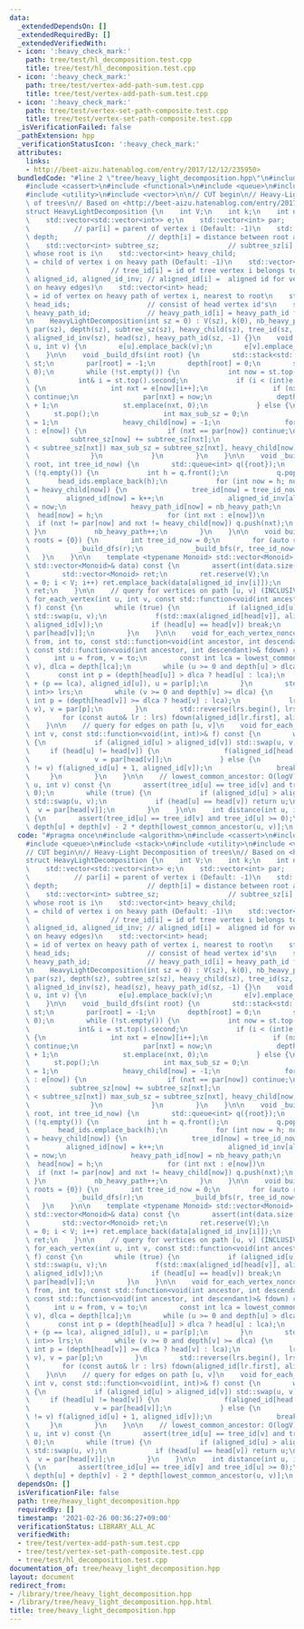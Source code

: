 ```yaml
---
data:
  _extendedDependsOn: []
  _extendedRequiredBy: []
  _extendedVerifiedWith:
  - icon: ':heavy_check_mark:'
    path: tree/test/hl_decomposition.test.cpp
    title: tree/test/hl_decomposition.test.cpp
  - icon: ':heavy_check_mark:'
    path: tree/test/vertex-add-path-sum.test.cpp
    title: tree/test/vertex-add-path-sum.test.cpp
  - icon: ':heavy_check_mark:'
    path: tree/test/vertex-set-path-composite.test.cpp
    title: tree/test/vertex-set-path-composite.test.cpp
  _isVerificationFailed: false
  _pathExtension: hpp
  _verificationStatusIcon: ':heavy_check_mark:'
  attributes:
    links:
    - http://beet-aizu.hatenablog.com/entry/2017/12/12/235950>
  bundledCode: "#line 2 \"tree/heavy_light_decomposition.hpp\"\n#include <algorithm>\n\
    #include <cassert>\n#include <functional>\n#include <queue>\n#include <stack>\n\
    #include <utility>\n#include <vector>\n\n// CUT begin\n// Heavy-Light Decomposition\
    \ of trees\n// Based on <http://beet-aizu.hatenablog.com/entry/2017/12/12/235950>\n\
    struct HeavyLightDecomposition {\n    int V;\n    int k;\n    int nb_heavy_path;\n\
    \    std::vector<std::vector<int>> e;\n    std::vector<int> par;             \
    \           // par[i] = parent of vertex i (Default: -1)\n    std::vector<int>\
    \ depth;                      // depth[i] = distance between root and vertex i\n\
    \    std::vector<int> subtree_sz;                 // subtree_sz[i] = size of subtree\
    \ whose root is i\n    std::vector<int> heavy_child;                // heavy_child[i]\
    \ = child of vertex i on heavy path (Default: -1)\n    std::vector<int> tree_id;\
    \                    // tree_id[i] = id of tree vertex i belongs to\n    std::vector<int>\
    \ aligned_id, aligned_id_inv; // aligned_id[i] =  aligned id for vertex i (consecutive\
    \ on heavy edges)\n    std::vector<int> head;                       // head[i]\
    \ = id of vertex on heavy path of vertex i, nearest to root\n    std::vector<int>\
    \ head_ids;                   // consist of head vertex id's\n    std::vector<int>\
    \ heavy_path_id;              // heavy_path_id[i] = heavy_path_id for vertex [i]\n\
    \n    HeavyLightDecomposition(int sz = 0) : V(sz), k(0), nb_heavy_path(0), e(sz),\
    \ par(sz), depth(sz), subtree_sz(sz), heavy_child(sz), tree_id(sz, -1), aligned_id(sz),\
    \ aligned_id_inv(sz), head(sz), heavy_path_id(sz, -1) {}\n    void add_edge(int\
    \ u, int v) {\n        e[u].emplace_back(v);\n        e[v].emplace_back(u);\n\
    \    }\n\n    void _build_dfs(int root) {\n        std::stack<std::pair<int, int>>\
    \ st;\n        par[root] = -1;\n        depth[root] = 0;\n        st.emplace(root,\
    \ 0);\n        while (!st.empty()) {\n            int now = st.top().first;\n\
    \            int& i = st.top().second;\n            if (i < (int)e[now].size())\
    \ {\n                int nxt = e[now][i++];\n                if (nxt == par[now])\
    \ continue;\n                par[nxt] = now;\n                depth[nxt] = depth[now]\
    \ + 1;\n                st.emplace(nxt, 0);\n            } else {\n          \
    \      st.pop();\n                int max_sub_sz = 0;\n                subtree_sz[now]\
    \ = 1;\n                heavy_child[now] = -1;\n                for (auto nxt\
    \ : e[now]) {\n                    if (nxt == par[now]) continue;\n          \
    \          subtree_sz[now] += subtree_sz[nxt];\n                    if (max_sub_sz\
    \ < subtree_sz[nxt]) max_sub_sz = subtree_sz[nxt], heavy_child[now] = nxt;\n \
    \               }\n            }\n        }\n    }\n\n    void _build_bfs(int\
    \ root, int tree_id_now) {\n        std::queue<int> q({root});\n        while\
    \ (!q.empty()) {\n            int h = q.front();\n            q.pop();\n     \
    \       head_ids.emplace_back(h);\n            for (int now = h; now != -1; now\
    \ = heavy_child[now]) {\n                tree_id[now] = tree_id_now;\n       \
    \         aligned_id[now] = k++;\n                aligned_id_inv[aligned_id[now]]\
    \ = now;\n                heavy_path_id[now] = nb_heavy_path;\n              \
    \  head[now] = h;\n                for (int nxt : e[now])\n                  \
    \  if (nxt != par[now] and nxt != heavy_child[now]) q.push(nxt);\n           \
    \ }\n            nb_heavy_path++;\n        }\n    }\n\n    void build(std::vector<int>\
    \ roots = {0}) {\n        int tree_id_now = 0;\n        for (auto r : roots) {\n\
    \            _build_dfs(r);\n            _build_bfs(r, tree_id_now++);\n     \
    \   }\n    }\n\n    template <typename Monoid> std::vector<Monoid> segtree_rearrange(const\
    \ std::vector<Monoid>& data) const {\n        assert(int(data.size()) == V);\n\
    \        std::vector<Monoid> ret;\n        ret.reserve(V);\n        for (int i\
    \ = 0; i < V; i++) ret.emplace_back(data[aligned_id_inv[i]]);\n        return\
    \ ret;\n    }\n\n    // query for vertices on path [u, v] (INCLUSIVE)\n    void\
    \ for_each_vertex(int u, int v, const std::function<void(int ancestor, int descendant)>&\
    \ f) const {\n        while (true) {\n            if (aligned_id[u] > aligned_id[v])\
    \ std::swap(u, v);\n            f(std::max(aligned_id[head[v]], aligned_id[u]),\
    \ aligned_id[v]);\n            if (head[u] == head[v]) break;\n            v =\
    \ par[head[v]];\n        }\n    }\n\n    void for_each_vertex_noncommutative(int\
    \ from, int to, const std::function<void(int ancestor, int descendant)>& fup,\
    \ const std::function<void(int ancestor, int descendant)>& fdown) const {\n  \
    \      int u = from, v = to;\n        const int lca = lowest_common_ancestor(u,\
    \ v), dlca = depth[lca];\n        while (u >= 0 and depth[u] > dlca) {\n     \
    \       const int p = (depth[head[u]] > dlca ? head[u] : lca);\n            fup(aligned_id[p]\
    \ + (p == lca), aligned_id[u]), u = par[p];\n        }\n        std::vector<std::pair<int,\
    \ int>> lrs;\n        while (v >= 0 and depth[v] >= dlca) {\n            const\
    \ int p = (depth[head[v]] >= dlca ? head[v] : lca);\n            lrs.emplace_back(p,\
    \ v), v = par[p];\n        }\n        std::reverse(lrs.begin(), lrs.end());\n\
    \        for (const auto& lr : lrs) fdown(aligned_id[lr.first], aligned_id[lr.second]);\n\
    \    }\n\n    // query for edges on path [u, v]\n    void for_each_edge(int u,\
    \ int v, const std::function<void(int, int)>& f) const {\n        while (true)\
    \ {\n            if (aligned_id[u] > aligned_id[v]) std::swap(u, v);\n       \
    \     if (head[u] != head[v]) {\n                f(aligned_id[head[v]], aligned_id[v]);\n\
    \                v = par[head[v]];\n            } else {\n                if (u\
    \ != v) f(aligned_id[u] + 1, aligned_id[v]);\n                break;\n       \
    \     }\n        }\n    }\n\n    // lowest_common_ancestor: O(logV)\n    int lowest_common_ancestor(int\
    \ u, int v) const {\n        assert(tree_id[u] == tree_id[v] and tree_id[u] >=\
    \ 0);\n        while (true) {\n            if (aligned_id[u] > aligned_id[v])\
    \ std::swap(u, v);\n            if (head[u] == head[v]) return u;\n          \
    \  v = par[head[v]];\n        }\n    }\n\n    int distance(int u, int v) const\
    \ {\n        assert(tree_id[u] == tree_id[v] and tree_id[u] >= 0);\n        return\
    \ depth[u] + depth[v] - 2 * depth[lowest_common_ancestor(u, v)];\n    }\n};\n"
  code: "#pragma once\n#include <algorithm>\n#include <cassert>\n#include <functional>\n\
    #include <queue>\n#include <stack>\n#include <utility>\n#include <vector>\n\n\
    // CUT begin\n// Heavy-Light Decomposition of trees\n// Based on <http://beet-aizu.hatenablog.com/entry/2017/12/12/235950>\n\
    struct HeavyLightDecomposition {\n    int V;\n    int k;\n    int nb_heavy_path;\n\
    \    std::vector<std::vector<int>> e;\n    std::vector<int> par;             \
    \           // par[i] = parent of vertex i (Default: -1)\n    std::vector<int>\
    \ depth;                      // depth[i] = distance between root and vertex i\n\
    \    std::vector<int> subtree_sz;                 // subtree_sz[i] = size of subtree\
    \ whose root is i\n    std::vector<int> heavy_child;                // heavy_child[i]\
    \ = child of vertex i on heavy path (Default: -1)\n    std::vector<int> tree_id;\
    \                    // tree_id[i] = id of tree vertex i belongs to\n    std::vector<int>\
    \ aligned_id, aligned_id_inv; // aligned_id[i] =  aligned id for vertex i (consecutive\
    \ on heavy edges)\n    std::vector<int> head;                       // head[i]\
    \ = id of vertex on heavy path of vertex i, nearest to root\n    std::vector<int>\
    \ head_ids;                   // consist of head vertex id's\n    std::vector<int>\
    \ heavy_path_id;              // heavy_path_id[i] = heavy_path_id for vertex [i]\n\
    \n    HeavyLightDecomposition(int sz = 0) : V(sz), k(0), nb_heavy_path(0), e(sz),\
    \ par(sz), depth(sz), subtree_sz(sz), heavy_child(sz), tree_id(sz, -1), aligned_id(sz),\
    \ aligned_id_inv(sz), head(sz), heavy_path_id(sz, -1) {}\n    void add_edge(int\
    \ u, int v) {\n        e[u].emplace_back(v);\n        e[v].emplace_back(u);\n\
    \    }\n\n    void _build_dfs(int root) {\n        std::stack<std::pair<int, int>>\
    \ st;\n        par[root] = -1;\n        depth[root] = 0;\n        st.emplace(root,\
    \ 0);\n        while (!st.empty()) {\n            int now = st.top().first;\n\
    \            int& i = st.top().second;\n            if (i < (int)e[now].size())\
    \ {\n                int nxt = e[now][i++];\n                if (nxt == par[now])\
    \ continue;\n                par[nxt] = now;\n                depth[nxt] = depth[now]\
    \ + 1;\n                st.emplace(nxt, 0);\n            } else {\n          \
    \      st.pop();\n                int max_sub_sz = 0;\n                subtree_sz[now]\
    \ = 1;\n                heavy_child[now] = -1;\n                for (auto nxt\
    \ : e[now]) {\n                    if (nxt == par[now]) continue;\n          \
    \          subtree_sz[now] += subtree_sz[nxt];\n                    if (max_sub_sz\
    \ < subtree_sz[nxt]) max_sub_sz = subtree_sz[nxt], heavy_child[now] = nxt;\n \
    \               }\n            }\n        }\n    }\n\n    void _build_bfs(int\
    \ root, int tree_id_now) {\n        std::queue<int> q({root});\n        while\
    \ (!q.empty()) {\n            int h = q.front();\n            q.pop();\n     \
    \       head_ids.emplace_back(h);\n            for (int now = h; now != -1; now\
    \ = heavy_child[now]) {\n                tree_id[now] = tree_id_now;\n       \
    \         aligned_id[now] = k++;\n                aligned_id_inv[aligned_id[now]]\
    \ = now;\n                heavy_path_id[now] = nb_heavy_path;\n              \
    \  head[now] = h;\n                for (int nxt : e[now])\n                  \
    \  if (nxt != par[now] and nxt != heavy_child[now]) q.push(nxt);\n           \
    \ }\n            nb_heavy_path++;\n        }\n    }\n\n    void build(std::vector<int>\
    \ roots = {0}) {\n        int tree_id_now = 0;\n        for (auto r : roots) {\n\
    \            _build_dfs(r);\n            _build_bfs(r, tree_id_now++);\n     \
    \   }\n    }\n\n    template <typename Monoid> std::vector<Monoid> segtree_rearrange(const\
    \ std::vector<Monoid>& data) const {\n        assert(int(data.size()) == V);\n\
    \        std::vector<Monoid> ret;\n        ret.reserve(V);\n        for (int i\
    \ = 0; i < V; i++) ret.emplace_back(data[aligned_id_inv[i]]);\n        return\
    \ ret;\n    }\n\n    // query for vertices on path [u, v] (INCLUSIVE)\n    void\
    \ for_each_vertex(int u, int v, const std::function<void(int ancestor, int descendant)>&\
    \ f) const {\n        while (true) {\n            if (aligned_id[u] > aligned_id[v])\
    \ std::swap(u, v);\n            f(std::max(aligned_id[head[v]], aligned_id[u]),\
    \ aligned_id[v]);\n            if (head[u] == head[v]) break;\n            v =\
    \ par[head[v]];\n        }\n    }\n\n    void for_each_vertex_noncommutative(int\
    \ from, int to, const std::function<void(int ancestor, int descendant)>& fup,\
    \ const std::function<void(int ancestor, int descendant)>& fdown) const {\n  \
    \      int u = from, v = to;\n        const int lca = lowest_common_ancestor(u,\
    \ v), dlca = depth[lca];\n        while (u >= 0 and depth[u] > dlca) {\n     \
    \       const int p = (depth[head[u]] > dlca ? head[u] : lca);\n            fup(aligned_id[p]\
    \ + (p == lca), aligned_id[u]), u = par[p];\n        }\n        std::vector<std::pair<int,\
    \ int>> lrs;\n        while (v >= 0 and depth[v] >= dlca) {\n            const\
    \ int p = (depth[head[v]] >= dlca ? head[v] : lca);\n            lrs.emplace_back(p,\
    \ v), v = par[p];\n        }\n        std::reverse(lrs.begin(), lrs.end());\n\
    \        for (const auto& lr : lrs) fdown(aligned_id[lr.first], aligned_id[lr.second]);\n\
    \    }\n\n    // query for edges on path [u, v]\n    void for_each_edge(int u,\
    \ int v, const std::function<void(int, int)>& f) const {\n        while (true)\
    \ {\n            if (aligned_id[u] > aligned_id[v]) std::swap(u, v);\n       \
    \     if (head[u] != head[v]) {\n                f(aligned_id[head[v]], aligned_id[v]);\n\
    \                v = par[head[v]];\n            } else {\n                if (u\
    \ != v) f(aligned_id[u] + 1, aligned_id[v]);\n                break;\n       \
    \     }\n        }\n    }\n\n    // lowest_common_ancestor: O(logV)\n    int lowest_common_ancestor(int\
    \ u, int v) const {\n        assert(tree_id[u] == tree_id[v] and tree_id[u] >=\
    \ 0);\n        while (true) {\n            if (aligned_id[u] > aligned_id[v])\
    \ std::swap(u, v);\n            if (head[u] == head[v]) return u;\n          \
    \  v = par[head[v]];\n        }\n    }\n\n    int distance(int u, int v) const\
    \ {\n        assert(tree_id[u] == tree_id[v] and tree_id[u] >= 0);\n        return\
    \ depth[u] + depth[v] - 2 * depth[lowest_common_ancestor(u, v)];\n    }\n};\n"
  dependsOn: []
  isVerificationFile: false
  path: tree/heavy_light_decomposition.hpp
  requiredBy: []
  timestamp: '2021-02-26 00:36:27+09:00'
  verificationStatus: LIBRARY_ALL_AC
  verifiedWith:
  - tree/test/vertex-add-path-sum.test.cpp
  - tree/test/vertex-set-path-composite.test.cpp
  - tree/test/hl_decomposition.test.cpp
documentation_of: tree/heavy_light_decomposition.hpp
layout: document
redirect_from:
- /library/tree/heavy_light_decomposition.hpp
- /library/tree/heavy_light_decomposition.hpp.html
title: tree/heavy_light_decomposition.hpp
---
```

